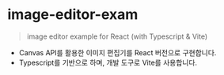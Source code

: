 # image-editor-exam

> image editor example for React (with Typescript & Vite)

- Canvas API를 활용한 이미지 편집기를 React 버전으로 구현합니다.
- Typescript를 기반으로 하며, 개발 도구로 Vite를 사용합니다.